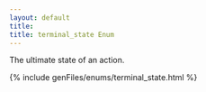 ```yaml
---
layout: default
title:
title: terminal_state Enum
---
```


The ultimate state of an action.

{% include genFiles/enums/terminal_state.html %}